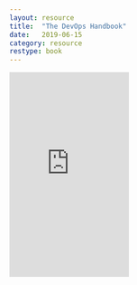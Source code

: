 ```yaml
---
layout: resource
title:  "The DevOps Handbook"
date:   2019-06-15
category: resource
restype: book
---
```


<iframe type="text/html" width="212" height="362" frameborder="0" allowfullscreen style="max-width:100%" src="https://read.amazon.com/kp/card?asin=B01M9ASFQ3&preview=inline&linkCode=kpe&ref_=cm_sw_r_kb_dp_nUf.CbW9HK060" ></iframe>